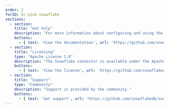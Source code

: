 ```yaml
---
order: 2
forID: kc-sink-snowflake
sections:
  - section:
    title: "Get help"
    description: "For more information about configuring and using the connector, see the documentation."
    buttons:
      - { text: 'View the documentation', url: 'https://github.com/snowflakedb/snowflake-kafka-connector' }
  - section:
    title: "Licensing"
    type: "Apache License 2.0"
    description: "The Snowflake connector is available under the Apache License 2.0 license."
    buttons:
      - { text: 'View the license', url: 'https://github.com/snowflakedb/snowflake-kafka-connector/blob/master/LICENSE' }
  - section:
    title: "Support"
    type: "Community"
    description: "Support is provided by the community."
    buttons:
      - { text: 'Get support', url: 'https://github.com/snowflakedb/snowflake-kafka-connector/issues' }
---
```

